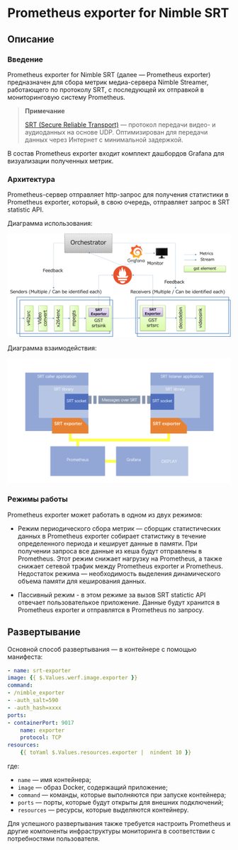 # Prometheus exporter for Nimble SRT

## Описание

### Введение

Prometheus exporter for Nimble SRT (далее — Prometheus exporter) предназначен для сбора метрик медиа-сервера Nimble Streamer, работающего по протоколу SRT, с  последующей их отправкой в мониторинговую систему Prometheus.

> **Примечание**
>
> [SRT (Secure Reliable Transport)](https://github.com/Haivision/srt) — протокол передачи видео- и аудиоданных на основе UDP. Оптимизирован для передачи данных через Интернет с минимальной задержкой.

В состав Prometheus exporter входит комплект дашбордов Grafana для визуализации полученных метрик.

### Архитектура

Prometheus-сервер отправляет http-запрос для получения статистики в Prometheus exporter, который, в свою очередь, отправляет запрос в SRT statistic API.

Диаграмма использования:

![](resources/diagram_1.png)

Диаграмма взаимодействия:

![](resources/diagram_2.png)

### Режимы работы

Prometheus exporter может работать в одном из двух режимов:

- Режим периодического сбора метрик — сборщик статистических данных в Prometheus exporter собирает статистику в течение определенного периода и кеширует данные в памяти. При получении запроса все данные из кеша будут отправлены в Prometheus. Этот режим снижает нагрузку на Prometheus, а также снижает сетевой трафик между Prometheus exporter и Prometheus. Недостаток режима — необходимость выделения динамического объема памяти для кеширования данных.

- Пассивный режим - в этом режиме за вызов SRT statictic API отвечает пользователькое приложение. Данные будут хранится в Prometheus exporter и отправлятся в Prometheus по запросу.

## Развертывание

Основной способ развертывания — в контейнере с помощью манифеста:

```yaml
- name: srt-exporter
image: {{ $.Values.werf.image.exporter }}
command:
- /nimble_exporter
- -auth_salt=590
- -auth_hash=xxxx
ports:
- containerPort: 9017
    name: exporter
    protocol: TCP
resources:
    {{ toYaml $.Values.resources.exporter |  nindent 10 }}
```

где:

- `name` — имя контейнера;
- `image` — образ Docker, содержащий приложение;
- `command` — команды, которые выполняются при запуске контейнера;
- `ports` — порты, которые будут открыты для внешних подключений;
- `resources` — ресурсы, которые выделяются контейнеру.

Для успешного развертывания также требуется настроить Prometheus и другие компоненты инфраструктуры мониторинга в соответствии с потребностями пользователя.
